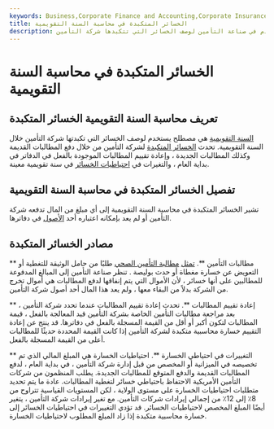 ```yaml
---
keywords: Business,Corporate Finance and Accounting,Corporate Insurance
title: الخسائر المتكبدة في محاسبة السنة التقويمية
description: الخسائر المتكبدة للمحاسبة في السنة التقويمية هي مصطلح يستخدم في صناعة التأمين لوصف الخسائر التي تتكبدها شركة التأمين.
---
```


# الخسائر المتكبدة في محاسبة السنة التقويمية
## تعريف محاسبة السنة التقويمية الخسائر المتكبدة

[السنة التقويمية](/calendaryear) هي مصطلح يستخدم لوصف الخسائر التي تكبدتها شركة التأمين خلال السنة التقويمية. تحدث [الخسائر المتكبدة](/losses-incurred) لشركة التأمين من خلال دفع المطالبات القديمة وكذلك المطالبات الجديدة ، وإعادة تقييم المطالبات الموجودة بالفعل في الدفاتر في بداية العام ، والتغيرات في [احتياطيات الخسائر](/loss-reserve) في سنة تقويمية معينة.

## تفصيل الخسائر المتكبدة في محاسبة السنة التقويمية

تشير الخسائر المتكبدة في محاسبة السنة التقويمية إلى أي مبلغ من المال تدفعه شركة التأمين أو لم يعد بإمكانه اعتباره أحد [الأصول](/asset) في دفاترها.

## مصادر الخسائر المتكبدة

** مطالبات التأمين **. [تمثل](/insurance_claim) [مطالبة التأمين الصحي](/insurance_claim) طلبًا من حامل الوثيقة للتغطية أو التعويض عن خسارة مغطاة أو حدث بوليصة . تنظر صناعة التأمين إلى المبالغ المدفوعة للمطالبين على أنها خسائر ، لأن الأموال التي يتم إنفاقها لدفع المطالبات هي أموال تخرج من الشركة بدلاً من البقاء معها ، ولم يعد هذا المال أحد أصول شركة التأمين.

** إعادة تقييم المطالبات **. تحدث إعادة تقييم المطالبات عندما تحدد شركة التأمين ، بعد مراجعة مطالبات التأمين الخاصة بشركة التأمين قيد المعالجة بالفعل ، قيمة المطالبات لتكون أكبر أو أقل من القيمة المسجلة بالفعل في دفاترها. قد ينتج عن إعادة التقييم خسارة محاسبية متكبدة لشركة التأمين إذا كانت القيمة المحددة حديثًا للمطالبات أعلى من القيمة المسجلة بالفعل.

** التغييرات في احتياطي الخسارة **. احتياطيات الخسارة هي المبلغ المالي الذي تم تخصيصه في الميزانية أو المخصص من قبل إدارة شركة التأمين ، في بداية العام ، لدفع المطالبات القديمة والدفع المتوقع للمطالبات الجديدة. يطلب المنظمون من شركات التأمين الأمريكية الاحتفاظ باحتياطي خسائر لتغطية المطالبات. عادة ما يتم تحديد متطلبات احتياطيات الخسارة على مستوى الولاية ، لكن المستويات القياسية تتراوح من 8٪ إلى 12٪ من إجمالي إيرادات شركات التأمين. مع تغير إيرادات شركة التأمين ، يتغير أيضًا المبلغ المخصص لاحتياطيات الخسائر. قد تؤدي التغييرات في احتياطيات الخسائر إلى خسارة محاسبية متكبدة إذا زاد المبلغ المطلوب لاحتياطيات الخسارة.

